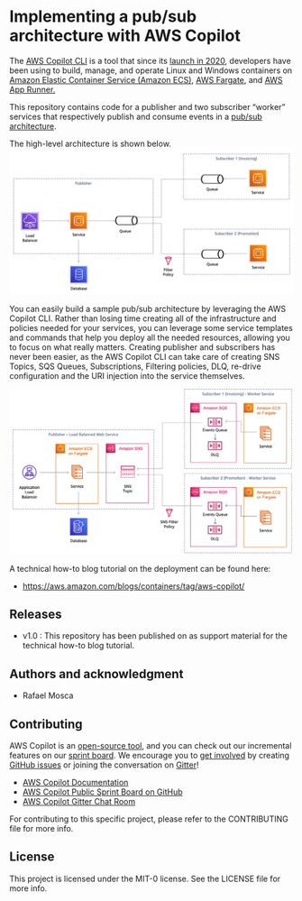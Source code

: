 # Implementing a pub/sub architecture with AWS Copilot

The [AWS Copilot CLI](https://aws.github.io/copilot-cli/) is a tool that since its [launch in 2020](https://aws.amazon.com/blogs/containers/introducing-aws-copilot/), developers have been using to build, manage, and operate Linux and Windows containers on [Amazon Elastic Container Service (Amazon ECS)](https://aws.amazon.com/ecs/), [AWS Fargate](https://aws.amazon.com/fargate/), and [AWS App Runner.](https://aws.amazon.com/apprunner/)

This repository contains code for a publisher and two subscriber “worker” services that respectively publish and consume events in a [pub/sub architecture](https://aws.amazon.com/pub-sub-messaging/).

The high-level architecture is shown below.
![image info](./imgs/General.png)

You can easily build a sample pub/sub architecture by leveraging the AWS Copilot CLI. Rather than losing time creating all of the infrastructure and policies needed for your services, you can leverage some service templates and commands that help you deploy all the needed resources, allowing you to focus on what really matters. Creating publisher and subscribers has never been easier, as the AWS Copilot CLI can take care of creating SNS Topics, SQS Queues, Subscriptions, Filtering policies, DLQ, re-drive configuration and the URI injection into the service themselves.

![image info](./imgs/Detailed.png)

A technical how-to blog tutorial on the deployment can be found here:

- https://aws.amazon.com/blogs/containers/tag/aws-copilot/

## Releases

- v1.0 : This repository has been published on <DATE> as support material for the technical how-to blog tutorial.

## Authors and acknowledgment

- Rafael Mosca

## Contributing

AWS Copilot is an [open-source tool](https://github.com/aws/copilot-cli), and you can check out our incremental features on our [sprint board](https://github.com/aws/copilot-cli/projects/1). We encourage you to [get involved](https://aws.github.io/copilot-cli/community/get-involved/) by creating [GitHub issues](https://github.com/aws/copilot-cli/issues) or joining the conversation on [Gitter](https://gitter.im/aws/copilot-cli)!

- [AWS Copilot Documentation](https://aws.github.io/copilot-cli)
- [AWS Copilot Public Sprint Board on GitHub](https://github.com/aws/copilot-cli/projects/1)
- [AWS Copilot Gitter Chat Room](https://gitter.im/aws/copilot-cli)

For contributing to this specific project, please refer to the CONTRIBUTING file for more info.

## License

This project is licensed under the MIT-0 license. See the LICENSE file for more info.
